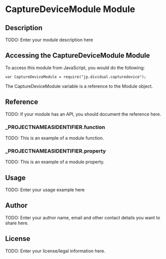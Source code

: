 # CaptureDeviceModule Module

## Description

TODO: Enter your module description here

## Accessing the CaptureDeviceModule Module

To access this module from JavaScript, you would do the following:

	var CaptureDeviceModule = require("jp.dividual.capturedevice");

The CaptureDeviceModule variable is a reference to the Module object.	

## Reference

TODO: If your module has an API, you should document
the reference here.

### ___PROJECTNAMEASIDENTIFIER__.function

TODO: This is an example of a module function.

### ___PROJECTNAMEASIDENTIFIER__.property

TODO: This is an example of a module property.

## Usage

TODO: Enter your usage example here

## Author

TODO: Enter your author name, email and other contact
details you want to share here. 

## License

TODO: Enter your license/legal information here.
